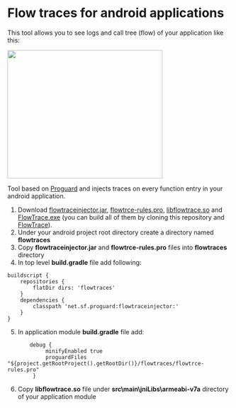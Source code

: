 # Flow traces for android applications
This tool allows you to see logs and call tree (flow) of your application like this:

<img src="https://github.com/simonyanmikayel/FlowTrace/blob/master/Out/Help/flowtraces.png" width="350" height="290">

Tool based on [Proguard](https://www.guardsquare.com/en/products/proguard) and injects traces on every function entry in your android application. 
1.  Download [flowtraceinjector.jar](https://github.com/simonyanmikayel/FlowTraceAndroid/blob/master/bin/flowtraceinjector.jar), [flowtrce-rules.pro](https://github.com/simonyanmikayel/FlowTraceAndroid/blob/master/bin/flowtrce-rules.pro), [libflowtrace.so](https://github.com/simonyanmikayel/FlowTraceAndroid/blob/master/bin/libflowtrace.so) and [FlowTrace.exe](https://github.com/simonyanmikayel/FlowTrace/blob/master/Out/Release/x64/FlowTrace.exe) (you can build all of them by cloning this repository and [FlowTrace](https://github.com/simonyanmikayel/FlowTrace)).
2. Under your android project root directory create a directory named **flowtraces**
3. Copy **flowtraceinjector.jar** and **flowtrce-rules.pro** files into **flowtraces** directory
4. In top level **build.gradle** file add following:
```
buildscript {
    repositories {
        flatDir dirs: 'flowtraces'
    }
    dependencies {
        classpath 'net.sf.proguard:flowtraceinjector:'
    }
}
```
5. In application module **build.gradle** file add:
```
       debug {
            minifyEnabled true
            proguardFiles "${project.getRootProject().getRootDir()}/flowtraces/flowtrce-rules.pro"
        }
```
6. Copy **libflowtrace.so** file under **src\main\jniLibs\armeabi-v7a** directory of your application module
